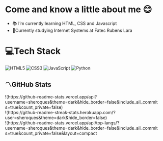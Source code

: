 <h1> Come and know a little about me 😊</h1>

- 📚 I’m currently learning HTML, CSS and Javascript
- 📖Currently studying Internet Systems at Fatec Rubens Lara


 # 💻Tech Stack 
 ![HTML5](https://img.shields.io/badge/html5-%23E34F26.svg?style=flat&logo=html5&logoColor=white)
 ![CSS3](https://img.shields.io/badge/css3-%231572B6.svg?style=flat&logo=css3&logoColor=white)
 ![JavaScript](https://img.shields.io/badge/javascript-%23323330.svg?style=flat&logo=javascript&logoColor=%23F7DF1E)
 ![Python](https://img.shields.io/badge/-Python-05122A?style=flat&logo=python)&nbsp;
 <h2>〽GitHub Stats</h2> 
!(https://github-readme-stats.vercel.app/api?username=sheroques&theme=dark&hide_border=false&include_all_commits=true&count_private=false)<br/>
!(https://github-readme-streak-stats.herokuapp.com/?user=sheroques&theme=dark&hide_border=false)<br/>
!(https://github-readme-stats.vercel.app/api/top-langs/?username=sheroques&theme=dark&hide_border=false&include_all_commits=true&count_private=false&layout=compact
